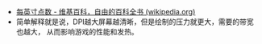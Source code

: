 - [每英寸点数 - 维基百科，自由的百科全书 (wikipedia.org)](https://zh.wikipedia.org/wiki/%E6%AF%8F%E8%8B%B1%E5%AF%B8%E7%82%B9%E6%95%B0)
- 简单解释就是说，DPI越大屏幕越清晰，但是绘制的压力就更大，需要的带宽也越大， 从而影响游戏的性能和发热。